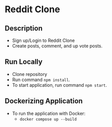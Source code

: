 # Reddit Clone

## Description
- Sign up/Login to Reddit Clone
- Create posts, comment, and up vote posts.

## Run Locally
- Clone repository
- Run command `npm install`.
- To start application, run command `npm start`.

## Dockerizing Application
- To run the application with Docker:
  - `docker compose up --build`

